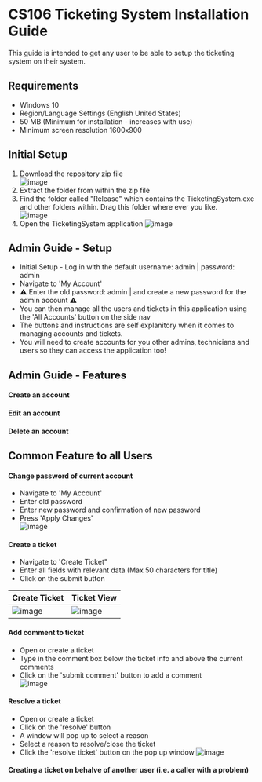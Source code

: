 # CS106 Ticketing System Installation Guide

This guide is intended to get any user to be able to setup the ticketing system on their system.

## Requirements
- Windows 10
- Region/Language Settings (English United States)
- 50 MB (Minimum for installation - increases with use)
- Minimum screen resolution 1600x900

## Initial Setup

1. Download the repository zip file<br />
![image](https://github.com/ilexl/CS106/assets/109491531/f15162f2-e60d-43de-8e05-7bde7dd8f80e)
2. Extract the folder from within the zip file
3. Find the folder called "Release" which contains the TicketingSystem.exe and other folders within. Drag this folder where ever you like.<br />
![image](https://github.com/ilexl/CS106/assets/109491531/1e77c635-bef1-40d6-ba7a-2dd27899fbe6)
5. Open the TicketingSystem application
![image](https://github.com/ilexl/CS106/assets/109491531/1c0a1f1b-33c1-4398-932b-aef669866312)

## Admin Guide - Setup
- Initial Setup - Log in with the default username: admin | password: admin
- Navigate to 'My Account'
- :warning: Enter the old password: admin | and create a new password for the admin account :warning:
- You can then manage all the users and tickets in this application using the 'All Accounts' button on the side nav
- The buttons and instructions are self explanitory when it comes to managing accounts and tickets.
- You will need to create accounts for you other admins, technicians and users so they can access the application too!

## Admin Guide - Features
#### Create an account
#### Edit an account
#### Delete an account

## Common Feature to all Users
#### Change password of current account
- Navigate to 'My Account'
- Enter old password
- Enter new password and confirmation of new password
- Press 'Apply Changes'<br/>
![image](https://github.com/ilexl/CS106/assets/109491531/ef49019b-a7c3-4868-90ab-7f3fd5282466)

#### Create a ticket
- Navigate to 'Create Ticket"
- Enter all fields with relevant data (Max 50 characters for title)
- Click on the submit button

| Create Ticket     | Ticket View |
| ---      | ---       |
| ![image](https://github.com/ilexl/CS106/assets/109491531/a4b853f9-bdfc-49bf-9a82-a854aaae6f0f)  | ![image](https://github.com/ilexl/CS106/assets/109491531/070cb344-ab04-49d8-8da5-dc3711111969)         |

#### Add comment to ticket
- Open or create a ticket
- Type in the comment box below the ticket info and above the current comments
- Click on the 'submit comment' button to add a comment </br>
![image](https://github.com/ilexl/CS106/assets/109491531/c4ff46ed-14e0-4afa-9211-107bac85b23f)

#### Resolve a ticket
- Open or create a ticket
- Click on the 'resolve' button
- A window will pop up to select a reason
- Select a reason to resolve/close the ticket
- Click the 'resolve ticket' button on the pop up window
![image](https://github.com/ilexl/CS106/assets/109491531/18348647-f9ca-4b8c-8e7b-4012c2669d40)

  
#### Creating a ticket on behalve of another user (i.e. a caller with a problem)
